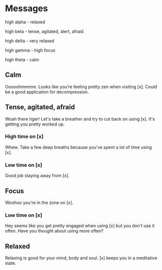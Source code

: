 # Messages

high alpha - relaxed

high beta - tense, agitated, alert, afraid

high delta - very relaxed

high gamma - high focus

high theta - calm


## Calm

Ooooohmmmm. Looks like you’re feeling pretty zen when visiting [x]. Could be a good application for decompression.


## Tense, agitated, afraid

Woah there tiger! Let's take a breather and try to cut back on using [x]. It's getting you pretty worked up.

### High time on [x]

Whew. Take a few deep breaths because you've spent a lot of time using [x].

### Low time on [x]

Good job staying away from [x].


## Focus

Woohoo you're in the zone on [x].

### Low time on [x]

Hey seems like you get pretty engaged when using [x] but you don't use it often. Have you thought about using more often?


## Relaxed

Relaxing is good for your mind, body and soul. [x] keeps you in a meditative state.
